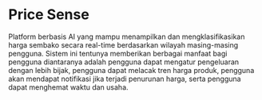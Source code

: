 # Price Sense

Platform berbasis AI yang mampu menampilkan dan mengklasifikasikan harga sembako secara real-time berdasarkan wilayah masing-masing pengguna. 
Sistem ini tentunya memberikan berbagai manfaat bagi pengguna diantaranya adalah pengguna dapat mengatur pengeluaran dengan lebih bijak, 
pengguna dapat melacak tren harga produk, pengguna akan mendapat notifikasi jika terjadi penurunan harga, 
serta pengguna dapat menghemat waktu dan usaha.
